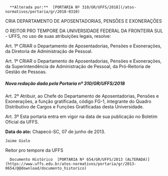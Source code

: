       **Alterada por:**  [PORTARIA Nº 310/GR/UFFS/2018](/atos-normativos/portaria/gr/2018-0310) 

   CRIA DEPARTAMENTO DE APOSENTADORIAS, PENSÕES E EXONERAÇÕES  

O REITOR PRO TEMPORE DA UNIVERSIDADE FEDERAL DA FRONTEIRA SUL - UFFS, no uso de suas atribuições legais, resolve:

   
Art. 1º CRIAR o Departamento de Aposentadorias, Pensões e Exonerações, da Diretoria de Administração de Pessoal.

 Art. 1º CRIAR o Departamento de Aposentadorias, Pensões e Exonerações, da Superintendência de Administração de Pessoal, da Pró-Reitoria de Gestão de Pessoas.

 ##### *Nova redação dada pela Portaria nº 310/GR/UFFS/2018*

   
Art. 2º Atribuir, ao Chefe do Departamento de Aposentadorias, Pensões e Exonerações, a função gratificada, código FG-1, integrante do Quadro  
Distributivo de Cargos e Funções Gratificadas desta Universidade.

   
Art. 3º Esta portaria entra em vigor na data de sua publicação no Boletim Oficial da UFFS.

   **Data do ato:** Chapecó-SC, 07 de junho de 2013.   
 

    Jaime Giolo   
 Reitor pro tempore da UFFS 

      Documento Histórico  [PORTARIA Nº 654/GR/UFFS/2013 (ALTERADA)](https://www.uffs.edu.br/atos-normativos/portaria/gr/2013-0654/@@download/documento_historico)     
      